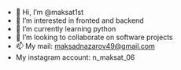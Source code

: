 - 👋 Hi, I’m @maksat1st
- 👀 I’m interested in fronted and backend
- 🌱 I’m currently learning python
- 💞️ I’m looking to collaborate on software projects
- 📫 My mail: maksadnazarov49@gmail.com
- My instagram account: n_maksat_06

<!---
maksat1st/maksat1st is a ✨ special ✨ repository because its `README.md` (this file) appears on your GitHub profile.
You can click the Preview link to take a look at your changes.
--->
